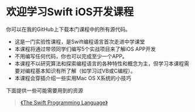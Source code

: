 欢迎学习Swift iOS开发课程
==========

你可以在我的GitHub上下载本门课程中的所有源代码。

- 这是一门实验性课程，是Swift编程语言首次走进中学课堂
- 本课程将通过带领同学们编写5个实战项目来了解iOS APP开发
- 不用编写任何代码，你也可以完成至少一个APP。
- 本课程不以研究算法和探索编程语言的各种特性和概念为主，但学习本课程需要对编程基本知识有所了解（如学习过VB或C编程）。
- 本课程会穿插介绍一些实用Mac OS X系统的小技巧

下面提供一些可能需要用到的资源
>  [《The Swift Programming Language》](http://numbbbbb.gitbooks.io/-the-swift-programming-language-/)
